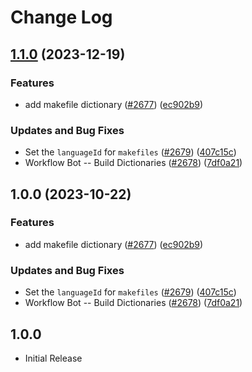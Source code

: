 # Change Log

## [1.1.0](https://github.com/Kurt-von-Laven/cspell-dicts/compare/@cspell/dict-makefile-v1.0.0...@cspell/dict-makefile@1.1.0) (2023-12-19)


### Features

* add makefile dictionary ([#2677](https://github.com/Kurt-von-Laven/cspell-dicts/issues/2677)) ([ec902b9](https://github.com/Kurt-von-Laven/cspell-dicts/commit/ec902b96cce9c6378acfd6d795b5e300da940c6c))


### Updates and Bug Fixes

* Set the `languageId` for `makefiles` ([#2679](https://github.com/Kurt-von-Laven/cspell-dicts/issues/2679)) ([407c15c](https://github.com/Kurt-von-Laven/cspell-dicts/commit/407c15c84a4028d8ff6d66b5aa3516b776514e81))
* Workflow Bot -- Build Dictionaries ([#2678](https://github.com/Kurt-von-Laven/cspell-dicts/issues/2678)) ([7df0a21](https://github.com/Kurt-von-Laven/cspell-dicts/commit/7df0a2176796ef118ffb390e642ef1826ea67610))

## 1.0.0 (2023-10-22)


### Features

* add makefile dictionary ([#2677](https://github.com/streetsidesoftware/cspell-dicts/issues/2677)) ([ec902b9](https://github.com/streetsidesoftware/cspell-dicts/commit/ec902b96cce9c6378acfd6d795b5e300da940c6c))


### Updates and Bug Fixes

* Set the `languageId` for `makefiles` ([#2679](https://github.com/streetsidesoftware/cspell-dicts/issues/2679)) ([407c15c](https://github.com/streetsidesoftware/cspell-dicts/commit/407c15c84a4028d8ff6d66b5aa3516b776514e81))
* Workflow Bot -- Build Dictionaries ([#2678](https://github.com/streetsidesoftware/cspell-dicts/issues/2678)) ([7df0a21](https://github.com/streetsidesoftware/cspell-dicts/commit/7df0a2176796ef118ffb390e642ef1826ea67610))

## 1.0.0

- Initial Release
